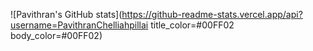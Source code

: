 ![Pavithran's GitHub stats](https://github-readme-stats.vercel.app/api?username=PavithranChelliahpillai title_color=#00FF02 body_color=#00FF02)
